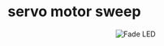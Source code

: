 # servo motor sweep

<div align="center"> 
  <img src="https://camo.githubusercontent.com/f09e187c02dd162c5a9b129d74bf56617044acc84bf6eb67387d3462c5d66754/68747470733a2f2f6d656469612e67697068792e636f6d2f6d656469612f76312e59326c6b505463354d4749334e6a45784d48426b65484a6b4d6d35774f475677635731744d57706c623231745a7a68796154686c4e476476626a4e3263445a69624864794d795a6c634431324d563970626e526c636d35686246396e61575a66596e6c666157516d593351395a772f416652586f626b4830587a734b6e726a47582f67697068792e676966" alt="Fade LED">
</div>
